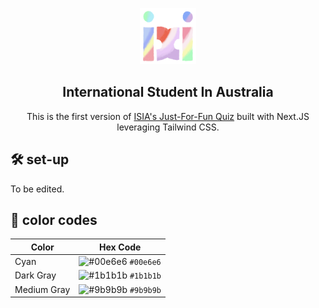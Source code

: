 <p align="center">
  <img src="assets/logo-loading.png" alt="Icon" width="90" height="90">
</p>
<h2 align="center">
  <strong>International Student In Australia</strong>
</h2>

<p align="center">This is the first version of <a href="https://yvonneyang.me">ISIA's Just-For-Fun Quiz</a> built with Next.JS leveraging Tailwind CSS.</p>

## 🛠️ set-up

To be edited.

## 🎨 color codes

| Color       | Hex Code                                                                  |
| ----------- | ------------------------------------------------------------------------- |
| Cyan        | ![#00e6e6](https://via.placeholder.com/15/00e6e6/000000?text=+) `#00e6e6` |
| Dark Gray   | ![#1b1b1b](https://via.placeholder.com/15/1b1b1b/000000?text=+) `#1b1b1b` |
| Medium Gray | ![#9b9b9b](https://via.placeholder.com/15/9b9b9b/000000?text=+) `#9b9b9b` |
